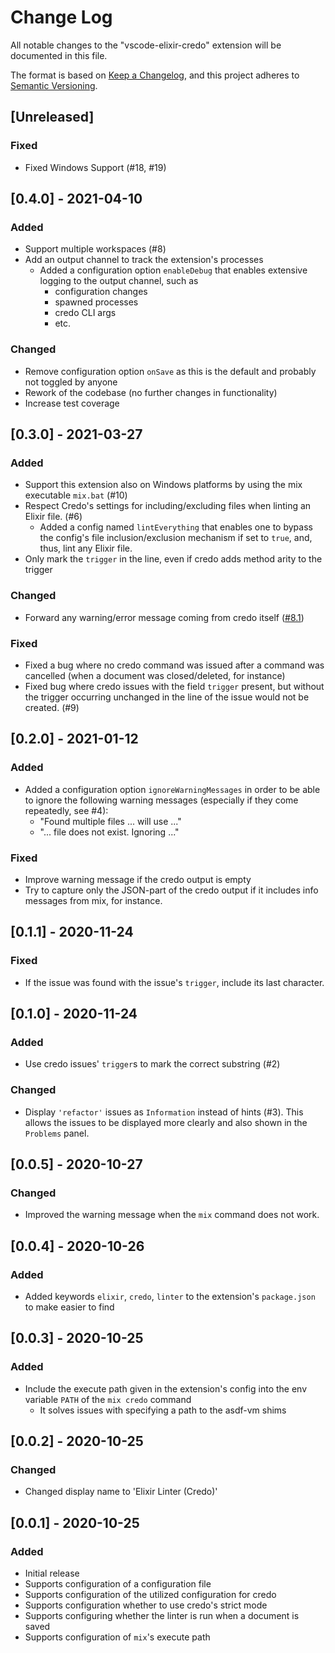 # Change Log

All notable changes to the "vscode-elixir-credo" extension will be documented in this file.

The format is based on [Keep a Changelog](https://keepachangelog.com/en/1.0.0/),
and this project adheres to [Semantic Versioning](https://semver.org/spec/v2.0.0.html).

## [Unreleased]

### Fixed

- Fixed Windows Support (#18, #19)

## [0.4.0] - 2021-04-10

### Added

- Support multiple workspaces (#8)
- Add an output channel to track the extension's processes
  - Added a configuration option `enableDebug` that enables extensive logging to the output channel, such as
    - configuration changes
    - spawned processes
    - credo CLI args
    - etc.

### Changed

- Remove configuration option `onSave` as this is the default and probably not toggled by anyone
- Rework of the codebase (no further changes in functionality)
- Increase test coverage

## [0.3.0] - 2021-03-27

### Added

- Support this extension also on Windows platforms by using the mix executable `mix.bat` (#10)
- Respect Credo's settings for including/excluding files when linting an Elixir file. (#6)
  - Added a config named `lintEverything` that enables one to bypass the config's file inclusion/exclusion mechanism if set to `true`,
    and, thus, lint any Elixir file.
- Only mark the `trigger` in the line, even if credo adds method arity to the trigger

### Changed

- Forward any warning/error message coming from credo itself ([#8.1](https://github.com/pantajoe/vscode-elixir-credo/issues/8#issuecomment-797399444))

### Fixed

- Fixed a bug where no credo command was issued after a command was cancelled (when a document was closed/deleted, for instance)
- Fixed bug where credo issues with the field `trigger` present, but without the trigger occurring unchanged in the line of the issue would not be created. (#9)

## [0.2.0] - 2021-01-12

### Added

- Added a configuration option `ignoreWarningMessages` in order to be able to ignore the following warning messages (especially if they come repeatedly, see #4):
  - "Found multiple files ... will use ..."
  - "... file does not exist. Ignoring ..."

### Fixed

- Improve warning message if the credo output is empty
- Try to capture only the JSON-part of the credo output if it includes info messages from mix, for instance.

## [0.1.1] - 2020-11-24

### Fixed

- If the issue was found with the issue's `trigger`, include its last character.

## [0.1.0] - 2020-11-24

### Added

- Use credo issues' `trigger`s to mark the correct substring (#2)

### Changed

- Display `'refactor'` issues as `Information` instead of hints (#3).
  This allows the issues to be displayed more clearly and also shown in the `Problems` panel.

## [0.0.5] - 2020-10-27

### Changed

- Improved the warning message when the `mix` command does not work.

## [0.0.4] - 2020-10-26

### Added

- Added keywords `elixir`, `credo`, `linter` to the extension's `package.json` to make easier to find

## [0.0.3] - 2020-10-25

### Added

- Include the execute path given in the extension's config into the env variable `PATH` of the `mix credo` command
  - It solves issues with specifying a path to the asdf-vm shims

## [0.0.2] - 2020-10-25

### Changed

- Changed display name to 'Elixir Linter (Credo)'

## [0.0.1] - 2020-10-25

### Added

- Initial release
- Supports configuration of a configuration file
- Supports configuration of the utilized configuration for credo
- Supports configuration whether to use credo's strict mode
- Supports configuring whether the linter is run when a document is saved
- Supports configuration of `mix`'s execute path
